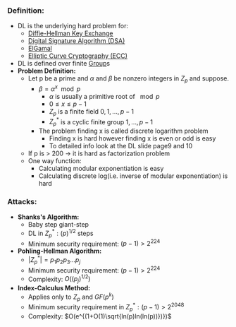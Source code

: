 ### Definition:
- DL is the underlying hard problem for:
	- [Diffie-Hellman Key Exchange](Diffie-Hellman%20Key%20Exchange.md)
	- [Digital Signature Algorithm (DSA)](Digital%20Signature%20Algorithm%20(DSA).md)
	- [ElGamal](ElGamal.md)
	- [Elliptic Curve Cryptography (ECC)](Elliptic%20Curve%20Cryptography%20(ECC).md)
- DL is defined over finite [Group](Group.md)s
- **Problem Definition:**
	- Let p be a prime and $\alpha$ and $\beta$ be nonzero integers in $Z_p$ and suppose.
		- $\beta = \alpha^x \mod p$ 
			- $\alpha$ is usually a primitive root of $\mod p$
			- $0 \leq x \leq p-1$
			- $Z_p$ is a finite field $0,1,\dots,p-1$
			- $Z_p^*$ is a cyclic finite group $1,\dots,p-1$
		- The problem finding x is called discrete logarithm problem
			- Finding x is hard however finding x is even or odd is easy
			- To detailed info look at the DL slide page9 and 10
	- If p is > 200 -> it is hard as factorization problem
	- One way function:
		- Calculating modular exponentiation is easy
		- Calculating discrete log(i.e. inverse of modular exponentiation) is hard
### Attacks:
- **Shanks's Algorithm:**
	- Baby step giant-step
	- DL in $Z_p^*:(p)^{1/2}$ steps
	- Minimum security requirement: $(p-1) > 2^{224}$
- **Pohling-Hellman Algorithm:**
	- $|Z_p^*| = p_1p_2p_3 \dots p_j$
	- Minimum security requirement: $(p-1) > 2^{224}$
	- Complexity: $O((p_j)^{1/2})$
- **Index-Calculus Method:**
	- Applies only to $Z_p$ and $GF(p^k)$
	- Minimum security requirement in $Z_p^*: (p-1)> 2^{2048}$
	- Complexity: $O(e^{(1+O(1)\sqrt{ln(p)ln(ln(p))})})$
